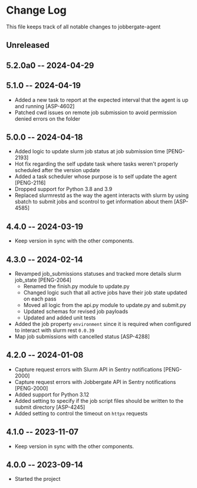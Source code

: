 # Change Log

This file keeps track of all notable changes to jobbergate-agent

## Unreleased


## 5.2.0a0 -- 2024-04-29
## 5.1.0 -- 2024-04-19

- Added a new task to report at the expected interval that the agent is up and running [ASP-4602]
- Patched cwd issues on remote job submission to avoid permission denied errors on the folder

## 5.0.0 -- 2024-04-18

- Added logic to update slurm job status at job submission time [PENG-2193]
- Hot fix regarding the self update task where tasks weren't properly scheduled after the version update
- Added a task scheduler whose purpose is to self update the agent [PENG-2116]
- Dropped support for Python 3.8 and 3.9
- Replaced slurmrestd as the way the agent interacts with slurm by using sbatch to submit jobs and scontrol to get information about them [ASP-4585]

## 4.4.0 -- 2024-03-19

- Keep version in sync with the other components.

## 4.3.0 -- 2024-02-14

- Revamped job_submissions statuses and tracked more details slurm job_state [PENG-2064]
  - Renamed the finish.py module to update.py
  - Changed logic such that all active jobs have their job state updated on each pass
  - Moved all logic from the api.py module to update.py and submit.py
  - Updated schemas for revised job payloads
  - Updated and added unit tests
- Added the job property `environment` since it is required when configured to interact with slurm rest `0.0.39`
- Map job submissions with cancelled status [ASP-4288]

## 4.2.0 -- 2024-01-08

- Capture request errors with Slurm API in Sentry notifications [PENG-2000]
- Capture request errors with Jobbergate API in Sentry notifications [PENG-2000]
- Added support for Python 3.12
- Added setting to specify if the job script files should be written to the submit directory [ASP-4245]
- Added setting to control the timeout on `httpx` requests

## 4.1.0 -- 2023-11-07

- Keep version in sync with the other components.

## 4.0.0 -- 2023-09-14

- Started the project
